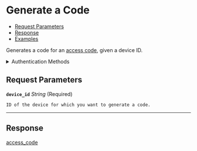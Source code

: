 # Generate a Code

- [Request Parameters](./#request-parameters)
- [Response](./#response)
- [Examples](./#examples)

Generates a code for an [access code](https://docs.seam.co/latest/capability-guides/smart-locks/access-codes), given a device ID.


<details>

<summary>Authentication Methods</summary>

- API key
- Client session token
- Personal access token
  <br>Must also include the `seam-workspace` header in the request.

To learn more, see [Authentication](https://docs.seam.co/latest/api/authentication).
</details>

## Request Parameters

**`device_id`** *String* (Required)

````
ID of the device for which you want to generate a code.
````

---


## Response

[access\_code](./)

